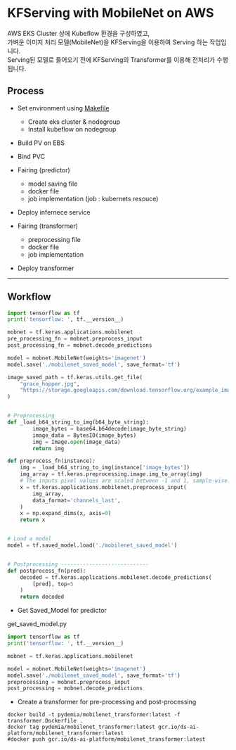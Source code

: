 # KFServing with MobileNet on AWS
AWS EKS Cluster 상에 Kubeflow 환경을 구성하였고,   
가벼운 이미지 처리 모델(MobileNet)을 KFServing을 이용하여 Serving 하는 작업입니다.  
Serving된 모델로 들어오기 전에 KFServing의 Transformer를 이용해 전처리가 수행됩니다. 

## Process
* Set environment using [Makefile](https://github.com/mokpolar/kubeflow/blob/master/eks/Makefile)
    * Create eks cluster & nodegroup
    * Install kubeflow on nodegroup

* Build PV on EBS
* Bind PVC

* Fairing (predictor)
    * model saving file
    * docker file
    * job implementation (job : kubernets resouce)

* Deploy infernece service

* Fairing (transformer)
    * preprocessing file
    * docker file
    * job implementation

* Deploy transformer

---

## Workflow

```py
import tensorflow as tf
print('tensorflow: ', tf.__version__)

mobnet = tf.keras.applications.mobilenet
pre_processing_fn = mobnet.preprocess_input
post_processing_fn = mobnet.decode_predictions

model = mobnet.MobileNet(weights='imagenet')
model.save('./mobilenet_saved_model', save_format='tf')

image_saved_path = tf.keras.utils.get_file(
    "grace_hopper.jpg",
    "https://storage.googleapis.com/download.tensorflow.org/example_images/grace_hopper.jpg",
)


# Preprocessing
def _load_b64_string_to_img(b64_byte_string):
        image_bytes = base64.b64decode(image_byte_string)
        image_data = BytesIO(image_bytes)
        img = Image.open(image_data)
        return img

def preprocess_fn(instance):
    img = _load_b64_string_to_img(instance['image_bytes'])
    img_array = tf.keras.preprocessing.image.img_to_array(img)
    # The inputs pixel values are scaled between -1 and 1, sample-wise.
    x = tf.keras.applications.mobilenet.preprocess_input(
        img_array,
        data_format='channels_last',
    )
    x = np.expand_dims(x, axis=0)
    return x


# Load a model
model = tf.saved_model.load('./mobilenet_saved_model')


# Postprocessing ----------------------------
def postprocess_fn(pred):
    decoded = tf.keras.applications.mobilenet.decode_predictions(
        [pred], top=5
    )
    return decoded
```


* Get Saved_Model for predictor

get_saved_model.py

```py
import tensorflow as tf
print('tensorflow: ', tf.__version__)

mobnet = tf.keras.applications.mobilenet

model = mobnet.MobileNet(weights='imagenet')
model.save('./mobilenet_saved_model', save_format='tf')
preprocessing = mobnet.preprocess_input
post_processing = mobnet.decode_predictions

```


* Create a transformer for pre-processing and post-processing

```docker
docker build -t pydemia/mobilenet_transformer:latest -f transformer.Dockerfile .
docker tag pydemia/mobilenet_transformer:latest gcr.io/ds-ai-platform/mobilenet_transformer:latest
#docker push gcr.io/ds-ai-platform/mobilenet_transformer:latest
```